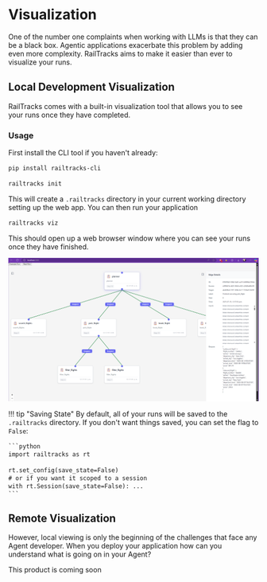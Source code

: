 # Visualization

One of the number one complaints when working with LLMs is that they can be a black box. Agentic applications
exacerbate this problem by adding even more complexity. RailTracks aims to make it easier than ever to visualize your
runs.

## Local Development Visualization

RailTracks comes with a built-in visualization tool that allows you to see your runs once they have completed.

### Usage
    
First install the CLI tool if you haven't already:
```bash
pip install railtracks-cli
```


```bash
railtracks init
```

This will create a `.railtracks` directory in your current working directory setting up the web app.
You can then run your application

```bash
railtracks viz
```

This should open up a web browser window where you can see your runs once they have finished.


![VizDemo.png](../assets/visualizer_photo.png)

!!! tip "Saving State"
    By default, all of your runs will be saved to the `.railtracks` directory. If you don't want things saved, you can set the
    flag to `False`:
    
    ```python
    import railtracks as rt
    
    rt.set_config(save_state=False)
    # or if you want it scoped to a session
    with rt.Session(save_state=False): ...
    ```

## Remote Visualization

However, local viewing is only the beginning of the challenges that face any Agent developer. When you deploy your
application how can you understand what is going on in your Agent?

This product is coming soon
